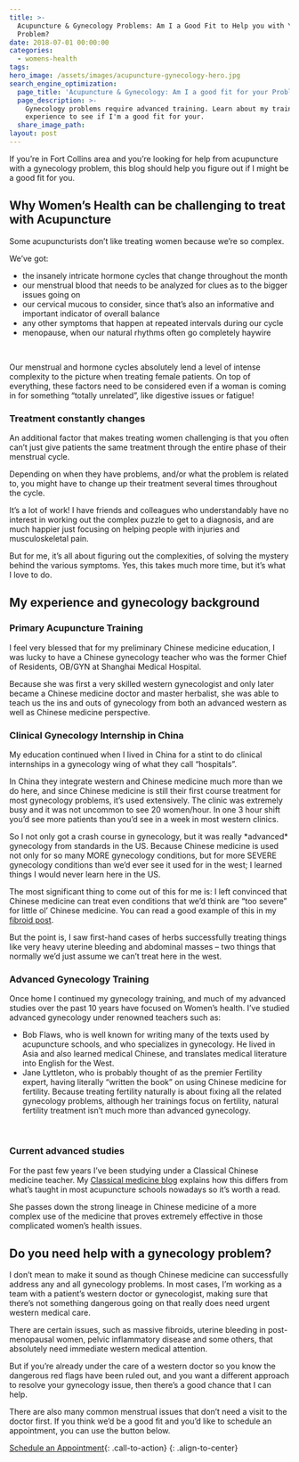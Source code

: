 ```yaml
---
title: >-
  Acupuncture & Gynecology Problems: Am I a Good Fit to Help you with Your
  Problem?
date: 2018-07-01 00:00:00
categories:
  - womens-health
tags:
hero_image: /assets/images/acupuncture-gynecology-hero.jpg
search_engine_optimization:
  page_title: 'Acupuncture & Gynecology: Am I a good fit for your Problem?'
  page_description: >-
    Gynecology problems require advanced training. Learn about my training and
    experience to see if I'm a good fit for your.
  share_image_path:
layout: post
---
```


If you’re in Fort Collins area and you’re looking for help from acupuncture with a gynecology problem, this blog should help you figure out if I might be a good fit for you.

## Why Women’s Health can be challenging to treat with Acupuncture

Some acupuncturists don’t like treating women because we’re so complex.

We’ve got:

* the insanely intricate hormone cycles that change throughout the month
* our menstrual blood that needs to be analyzed for clues as to the bigger issues going on
* our cervical mucous to consider, since that’s also an informative and important indicator of overall balance
* any other symptoms that happen at repeated intervals during our cycle
* menopause, when our natural rhythms often go completely haywire

&nbsp;

Our menstrual and hormone cycles absolutely lend a level of intense complexity to the picture when treating female patients. On top of everything, these factors need to be considered even if a woman is coming in for something “totally unrelated”, like digestive issues or fatigue!

### Treatment constantly changes

An additional factor that makes treating women challenging is that you often can’t just give patients the same treatment through the entire phase of their menstrual cycle.

Depending on when they have problems, and/or what the problem is related to, you might have to change up their treatment several times throughout the cycle.

It’s a lot of work! I have friends and colleagues who understandably have no interest in working out the complex puzzle to get to a diagnosis, and are much happier just focusing on helping people with injuries and musculoskeletal pain.

But for me, it’s all about figuring out the complexities, of solving the mystery behind the various symptoms. Yes, this takes much more time, but it’s what I love to do.

## My experience and gynecology background

### Primary Acupuncture Training

I feel very blessed that for my preliminary Chinese medicine education, I was lucky to have a Chinese gynecology teacher who was the former Chief of Residents, OB/GYN at Shanghai Medical Hospital.

Because she was first a very skilled western gynecologist and only later became a Chinese medicine doctor and master herbalist, she was able to teach us the ins and outs of gynecology from both an advanced western as well as Chinese medicine perspective.

### Clinical Gynecology Internship in China

My education continued when I lived in China for a stint to do clinical internships in a gynecology wing of what they call “hospitals”.

In China they integrate western and Chinese medicine much more than we do here, and since Chinese medicine is still their first course treatment for most gynecology problems, it’s used extensively. The clinic was extremely busy and it was not uncommon to see 20 women/hour. In one 3 hour shift you’d see more patients than you’d see in a week in most western clinics. &nbsp;

So I not only got a crash course in gynecology, but it was really \*advanced\* gynecology from standards in the US. Because Chinese medicine is used not only for so many MORE gynecology conditions, but for more SEVERE gynecology conditions than we’d ever see it used for in the west; I learned things I would never learn here in the US.

The most significant thing to come out of this for me is: I left convinced that Chinese medicine can treat even conditions that we’d think are “too severe” for little ol’ Chinese medicine. You can read a good example of this in my [fibroid post](/2017/09/03/successfully-treat-fibroids-with-acupuncture-herbs/).

But the point is, I saw first-hand cases of herbs successfully treating things like very heavy uterine bleeding and abdominal masses – two things that normally we’d just assume we can’t treat here in the west.

### Advanced Gynecology Training

Once home I continued my gynecology training, and much of my advanced studies over the past 10 years have focused on Women’s health. I’ve studied advanced gynecology under renowned teachers such as:

* Bob Flaws, who is well known for writing many of the texts used by acupuncture schools, and who specializes in gynecology. He lived in Asia and also learned medical Chinese, and translates medical literature into English for the West.
* Jane Lyttleton, who is probably thought of as the premier Fertility expert, having literally “written the book” on using Chinese medicine for fertility. Because treating fertility naturally is about fixing all the related gynecology problems, although her trainings focus on fertility, natural fertility treatment isn’t much more than advanced gynecology.

&nbsp;

### Current advanced studies

For the past few years I’ve been studying under a Classical Chinese medicine teacher. My [Classical medicine blog](/2018/01/01/classical-chinese-medicine-8211-what-it-is-why-it-matters-and-why-i8217m-moving-towards-it-in-my-practice/) explains how this differs from what’s taught in most acupuncture schools nowadays so it’s worth a read.

She passes down the strong lineage in Chinese medicine of a more complex use of the medicine that proves extremely effective in those complicated women’s health issues.

## Do you need help with a gynecology problem?

I don’t mean to make it sound as though Chinese medicine can successfully address any and all gynecology problems. In most cases, I’m working as a team with a patient’s western doctor or gynecologist, making sure that there’s not something dangerous going on that really does need urgent western medical care.

There are certain issues, such as massive fibroids, uterine bleeding in post-menopausal women, pelvic inflammatory disease and some others, that absolutely need immediate western medical attention.

But if you’re already under the care of a western doctor so you know the dangerous red flags have been ruled out, and you want a different approach to resolve your gynecology issue, then there’s a good chance that I can help.

There are also many common menstrual issues that don’t need a visit to the doctor first. If you think we’d be a good fit and you’d like to schedule an appointment, you can use the button below.

[Schedule an Appointment](/make-an-appointment/){: .call-to-action}
{: .align-to-center}